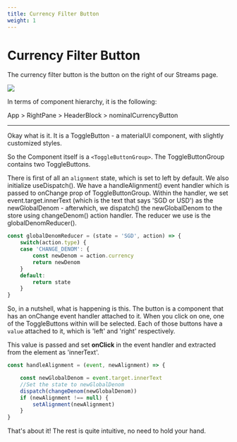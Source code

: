```yaml
---
title: Currency Filter Button
weight: 1
---
```

# Currency Filter Button

The currency filter button is the button on the right of our Streams page.

![](https://res.cloudinary.com/dl4murstw/image/upload/v1645006030/Screenshot_2022-02-16_at_6.06.42_PM_lzeiov.png)

In terms of component hierarchy, it is the following:

App > RightPane > HeaderBlock > nominalCurrencyButton


---
Okay what is it. It is a ToggleButton - a materialUI component, with slightly customized styles.

So the Component itself is a `<ToggleButtonGroup>`. The ToggleButtonGroup contains two ToggleButtons.

There is first of all an `alignment` state, which is set to left by default. We also initialize useDispatch(). We have a handleAlignment() event handler which is passed to onChange prop of ToggleButtonGroup. Within the handler, we set event.target.innerText (which is the text that says 'SGD or USD') as the newGlobalDenom - afterwhich, we dispatch() the newGlobalDenom to the store using changeDenom() action handler. The reducer we use is the globalDenomReducer().

``` javascript
const globalDenomReducer = (state = 'SGD', action) => {
    switch(action.type) {
    case 'CHANGE_DENOM': {
        const newDenom = action.currency
        return newDenom
    }
    default:
        return state
    }
}
```

So, in a nutshell, what is happening is this. The button is a component that has an onChange event handler attached to it. When you click on one, one of the ToggleButtons within will be selected. Each of those buttons have a `value` attached to it, which is 'left' and 'right' respectively.

This value is passed and set **onClick** in the event handler and extracted from the element as 'innerText'.

``` javascript
const handleAlignment = (event, newAlignment) => {

    const newGlobalDenom = event.target.innerText
    //Set the state to newGlobalDenom
    dispatch(changeDenom(newGlobalDenom))
    if (newAlignment !== null) {
        setAlignment(newAlignment)
    }
}
```

That's about it! The rest is quite intuitive, no need to hold your hand. 

